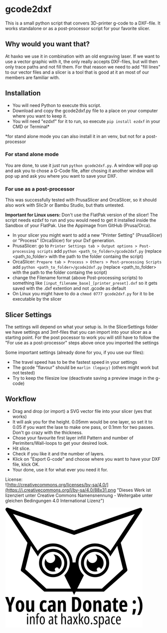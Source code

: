 
# gcode2dxf

This is a small python script that convers 3D-printer g-code to a DXF-file.
It works standalone or as a post-processor script for your favorite slicer.

## Why would you want that?
At haxko we use it in combination with an old engraving laser. If we want to use a vector graphic with it, the only really accepts DXF-files, but will then only trace paths and not fill them. For that reason we need to add "fill lines" to our vector files and a slicer is a tool that is good at it an most of our members are familiar with.

## Installation
- You will need Python to execute this script.
- Download and copy the gcode2dxf.py file to a place on your computer where you want to keep it.
- You will need "ezdxf" for it to run, so execute `pip install ezdxf` in your CMD or Terminal*

*for stand alone mode you can also install it in an venv, but not for a post-processor
### For stand alone mode
You are done, to use it just run `python gcode2dxf.py`.
A window will pop up and ask you to chose a G-Code file, after chosing it another window will pop up and ask you where you want to save your DXF.
### For use as a post-processor
This was successfully tested with PrusaSlicer and OrcaSlicer, so it should also work with Slic3r or Bambu Studio, but thats untested.

**Important for Linux users:** Don't use the FlatPak version of the slicer! The script needs ezdxf to run and you would need to get it installed inside the Sandbox of your FlatPak. Use the Appimage from GitHub (Prusa/Orca).
- In your slicer you might want to add a new "Printer Setting" (PrusaSlicer) or "Process" (OrcaSlicer) for your Dxf generation.
- PrusaSlicer: go to `Printer Settings tab > Output options > Post-processing scripts` add `python <path_to_folder>/gcode2dxf.py` (replace <path_to_folder> with the path to the folder containg the script)
- OrcaSlicer: `Prepare tab > Process > Others > Post-processing Scripts` add `python <path_to_folder>/gcode2dxf.py` (replace <path_to_folder> with the path to the folder containg the script)
- change the Filename format (above Post-processing scripts) to something like `[input_filename_base]_[printer_preset].dxf` so it gets saved with the .dxf extention and not .gcode as default
- On Linux you might have to do a `chmod 0777 gcode2dxf.py` for it to be executable by the slicer

## Slicer Settings
The settings will depend on what your setup is. In the SlicerSettings folder we have settings and 3mf-files that you can import into your slicer as a starting point.
For the post pocessor to work you will still have to follow the "For use as a post-processor" steps above once you imported the settings

Some important settings (already done for you, if you use our files):
- The travel speed has to be the fastest speed in your settings
- The gcode "flavour" should be `marlin (legacy)` (others might work but not tested)
- Try to keep the filesize low (deactivate saving a preview image in the g-code)
## Workflow
- Drag and drop (or import) a SVG vector file into your slicer (yes that works)
- It will ask you for the height. 0.05mm would be one layer, so set it to 0.05 if you want the lase to make one pass, or 0.1mm for two passes. Don't go crazy with the thickness.
- Chose your favourite first layer infill Pattern and number of Perimiters/Wall-loops to get your desired look.
- Hit slice.
- Check if you like it and the number of layers.
- Klick on "Export G-code" and choose where you want to have your DXF file, klick OK.
- Your done, use it for what ever you need it for.
   
License:   
![http://creativecommons.org/licenses/by-sa/4.0/](https://i.creativecommons.org/l/by-sa/4.0/88x31.png "Dieses Werk ist lizenziert unter Creative Commons Namensnennung - Weitergabe unter gleichen Bedingungen 4.0 International Lizenz")

   
![You can Donate if you want, info at haxko.space](images/Donate.svg)
